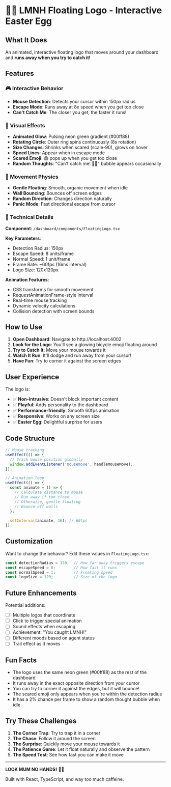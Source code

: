 # 🚴‍♂️ LMNH Floating Logo - Interactive Easter Egg

## What It Does

An animated, interactive floating logo that moves around your dashboard and **runs away when you try to catch it!**

## Features

### 🎮 Interactive Behavior
- **Mouse Detection**: Detects your cursor within 150px radius
- **Escape Mode**: Runs away at 8x speed when you get too close
- **Can't Catch Me**: The closer you get, the faster it runs!

### 🎨 Visual Effects
- **Animated Glow**: Pulsing neon green gradient (#00ff88)
- **Rotating Circle**: Outer ring spins continuously (8s rotation)
- **Size Changes**: Shrinks when scared (scale-90), grows on hover
- **Speed Lines**: Appear when in escape mode
- **Scared Emoji**: 😱 pops up when you get too close
- **Random Thoughts**: "Can't catch me! 🏃‍♂️" bubble appears occasionally

### 🌊 Movement Physics
- **Gentle Floating**: Smooth, organic movement when idle
- **Wall Bouncing**: Bounces off screen edges
- **Random Direction**: Changes direction naturally
- **Panic Mode**: Fast directional escape from cursor

### 🎯 Technical Details

**Component**: `/dashboard/components/FloatingLogo.tsx`

**Key Parameters**:
- Detection Radius: 150px
- Escape Speed: 8 units/frame
- Normal Speed: 1 unit/frame
- Frame Rate: ~60fps (16ms interval)
- Logo Size: 120x120px

**Animation Features**:
- CSS transforms for smooth movement
- RequestAnimationFrame-style interval
- Real-time mouse tracking
- Dynamic velocity calculations
- Collision detection with screen bounds

## How to Use

1. **Open Dashboard**: Navigate to http://localhost:4002
2. **Look for the Logo**: You'll see a glowing bicycle emoji floating around
3. **Try to Catch It**: Move your mouse towards it
4. **Watch It Run**: It'll dodge and run away from your cursor!
5. **Have Fun**: Try to corner it against the screen edges

## User Experience

The logo is:
- ✅ **Non-intrusive**: Doesn't block important content
- ✅ **Playful**: Adds personality to the dashboard
- ✅ **Performance-friendly**: Smooth 60fps animation
- ✅ **Responsive**: Works on any screen size
- ✅ **Easter Egg**: Delightful surprise for users

## Code Structure

```typescript
// Mouse tracking
useEffect(() => {
  // Track mouse position globally
  window.addEventListener('mousemove', handleMouseMove);
});

// Animation loop
useEffect(() => {
  const animate = () => {
    // Calculate distance to mouse
    // Run away if too close
    // Otherwise, gentle floating
    // Bounce off walls
  };
  
  setInterval(animate, 16); // 60fps
});
```

## Customization

Want to change the behavior? Edit these values in `FloatingLogo.tsx`:

```typescript
const detectionRadius = 150;  // How far away triggers escape
const escapeSpeed = 8;        // How fast it runs
const normalSpeed = 1;        // Floating speed
const logoSize = 120;         // Size of the logo
```

## Future Enhancements

Potential additions:
- [ ] Multiple logos that coordinate
- [ ] Click to trigger special animation
- [ ] Sound effects when escaping
- [ ] Achievement: "You caught LMNH!"
- [ ] Different moods based on agent status
- [ ] Trail effect as it moves

## Fun Facts

- The logo uses the same neon green (#00ff88) as the rest of the dashboard
- It runs away in the exact opposite direction from your cursor
- You can try to corner it against the edges, but it will bounce!
- The scared emoji only appears when you're within the detection radius
- It has a 2% chance per frame to show a random thought bubble when idle

## Try These Challenges

1. **The Corner Trap**: Try to trap it in a corner
2. **The Chase**: Follow it around the screen
3. **The Surprise**: Quickly move your mouse towards it
4. **The Patience Game**: Let it float naturally and observe the pattern
5. **The Speed Test**: See how fast you can make it move

---

**LOOK MUM NO HANDS!** 🚴‍♂️

Built with React, TypeScript, and way too much caffeine.

